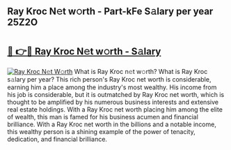 ## Ray Kroc N𝚎t w𝚘rth - Part-kFe S𝚊lary per year 25Z2O

# <h2><a href="http://gc1falj.nevu.top/?p=Ray+Kroc">🔗 👉🔴 Ray Kroc N𝚎t w𝚘rth - S𝚊lary</a></h2>

[![Ray Kroc N𝚎t W𝚘rth](https://i.imgur.com/Oavwk0R.jpeg)](http://gc1falj.nevu.top/?p=Ray+Kroc)
What is Ray Kroc n𝚎t w𝚘rth? What is Ray Kroc s𝚊lary per year?
This rich person's Ray Kroc net worth is considerable, earning him a place among the industry's most wealthy. His income from his job is considerable, but it is outmatched by Ray Kroc net worth, which is thought to be amplified by his numerous business interests and extensive real estate holdings. With a Ray Kroc net worth placing him among the elite of wealth, this man is famed for his business acumen and financial brilliance. With a Ray Kroc net worth in the billions and a notable income, this wealthy person is a shining example of the power of tenacity, dedication, and financial brilliance.
